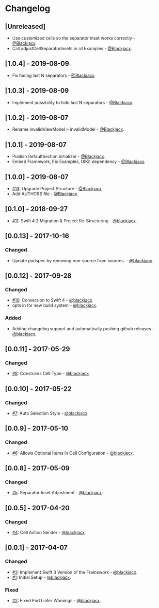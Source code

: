 # Changelog

## [Unreleased]
* Use customized cells so the separator inset works correctly - [@Blackjacx](https://github.com/blackjacx).
* Call adjustCellSeparatorInsets in all Examples - [@Blackjacx](https://github.com/blackjacx).

## [1.0.4] - 2019-08-09
* Fix hiding last N separators - [@Blackjacx](https://github.com/blackjacx).

## [1.0.3] - 2019-08-09
* Implement possibility to hide last N separators - [@Blackjacx](https://github.com/blackjacx).

## [1.0.2] - 2019-08-07
* Rename invalidViewModel > invalidModel - [@Blackjacx](https://github.com/blackjacx).

## [1.0.1] - 2019-08-07
* Publish DefaultSection initializer - [@Blackjacx](https://github.com/blackjacx).
* Embed Framework, Fix Examples, UIKit dependency - [@Blackjacx](https://github.com/blackjacx).

## [1.0.0] - 2019-08-07
* [#13](https://github.com/Blackjacx/Source/pull/13): Upgrade Project Structure - [@Blackjacx](https://github.com/blackjacx).
* Add AUTHORS file - [@Blackjacx](https://github.com/blackjacx).

## [0.1.0] - 2018-09-27
* [#11](https://github.com/Blackjacx/Source/pull/11): Swift 4.2 Migration & Project Re-Structuring - [@blackjacx](https://github.com/blackjacx).

## [0.0.13] - 2017-10-16
### Changed
* Update podspec by removing non-source from sources. - [@blackjacx](https://github.com/blackjacx).

## [0.0.12] - 2017-09-28
### Changed
* [#10](https://github.com/Blackjacx/Source/pull/10): Conversion to Swift 4 - [@blackjacx](https://github.com/blackjacx).
* opts in for new build system - [@blackjacx](https://github.com/blackjacx).

### Added
* Adding changelog support and automatically pushing github releases - [@blackjacx](https://github.com/blackjacx).

## [0.0.11] - 2017-05-29
### Changed
* [#8](https://github.com/Blackjacx/Source/pull/8): Constrains Cell Type - [@blackjacx](https://github.com/blackjacx).

## [0.0.10] - 2017-05-22
### Changed
* [#7](https://github.com/Blackjacx/Source/pull/7): Auto Selection Style - [@blackjacx](https://github.com/blackjacx).

## [0.0.9] - 2017-05-10
### Changed
* [#6](https://github.com/Blackjacx/Source/pull/6): Allows Optional Items In Cell Configuration - [@blackjacx](https://github.com/blackjacx).

## [0.0.8] - 2017-05-09
### Changed
* [#5](https://github.com/Blackjacx/Source/pull/5): Separator Inset Adjustment - [@blackjacx](https://github.com/blackjacx).

## [0.0.5] - 2017-04-20
### Changed
* [#4](https://github.com/Blackjacx/Source/pull/4): Cell Action Sender - [@blackjacx](https://github.com/blackjacx).

## [0.0.1] - 2017-04-07
### Changed
* [#3](https://github.com/Blackjacx/Source/pull/3): Implement Swift 3 Version of the Framework - [@blackjacx](https://github.com/blackjacx).
* [#1](https://github.com/Blackjacx/Source/pull/1): Initial Setup - [@blackjacx](https://github.com/blackjacx).

### Fixed
* [#2](https://github.com/Blackjacx/Source/pull/2): Fixed Pod Linter Warnings - [@blackjacx](https://github.com/blackjacx).
